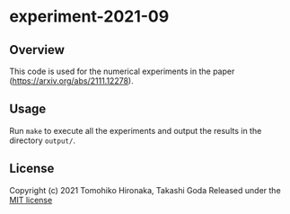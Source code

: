 # experiment-2021-09

## Overview

This code is used for the numerical experiments in the paper (https://arxiv.org/abs/2111.12278).

## Usage

Run `make` to execute all the experiments and output the results
in the directory `output/`.

## License

Copyright (c) 2021 Tomohiko Hironaka, Takashi Goda
Released under the [MIT license](https://opensource.org/licenses/mit-license.php)
